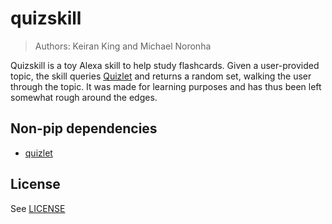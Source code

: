 # quizskill
> Authors: Keiran King and Michael Noronha

Quizskill is a toy Alexa skill to help study flashcards. Given a user-provided topic, the skill queries [Quizlet](https://quizlet.com/) and returns a random set, walking the user through the topic. It was made for learning purposes and has thus been left somewhat rough around the edges.

## Non-pip dependencies

- [quizlet](https://github.com/s-alexey/quizlet)

## License

See [LICENSE](LICENSE.md)
